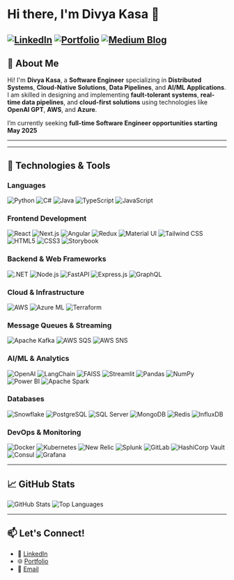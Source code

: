 # Hi there, I'm Divya Kasa 👋

[![LinkedIn](https://img.shields.io/badge/LinkedIn-0077B5?style=for-the-badge&logo=linkedin&logoColor=white)](https://linkedin.com/in/divya-kasa)
[![Portfolio](https://img.shields.io/badge/Portfolio-FF69B4?style=for-the-badge&logo=firefox&logoColor=white)](https://divyakasa.com)
[![Medium Blog](https://img.shields.io/badge/Medium-FF69B4?style=for-the-badge&logo=firefox&logoColor=white)](https://medium.com/@divyakasa.edu)
---

## 🌟 About Me

Hi! I'm **Divya Kasa**, a **Software Engineer** specializing in **Distributed Systems**, **Cloud-Native Solutions**, **Data Pipelines**, and **AI/ML Applications**. I am skilled in designing and implementing **fault-tolerant systems**, **real-time data pipelines**, and **cloud-first solutions** using technologies like **OpenAI GPT**, **AWS**, and **Azure**.

I’m currently seeking **full-time Software Engineer opportunities starting May 2025**

---

---
## 🔧 Technologies & Tools
### **Languages**
![Python](https://img.shields.io/badge/Python-3776AB?style=flat&logo=python&logoColor=white)
![C#](https://img.shields.io/badge/C%23-239120?style=flat&logo=c-sharp&logoColor=white)
![Java](https://img.shields.io/badge/Java-ED8B00?style=flat&logo=java&logoColor=white)
![TypeScript](https://img.shields.io/badge/TypeScript-007ACC?style=flat&logo=typescript&logoColor=white)
![JavaScript](https://img.shields.io/badge/JavaScript-F7DF1E?style=flat&logo=javascript&logoColor=black)



### **Frontend Development**
![React](https://img.shields.io/badge/React-20232A?style=flat&logo=react&logoColor=61DAFB)
![Next.js](https://img.shields.io/badge/Next.js-000000?style=flat&logo=nextdotjs&logoColor=white)
![Angular](https://img.shields.io/badge/Angular-DD0031?style=flat&logo=angular&logoColor=white)
![Redux](https://img.shields.io/badge/Redux-764ABC?style=flat&logo=redux&logoColor=white)
![Material UI](https://img.shields.io/badge/Material_UI-0081CB?style=flat&logo=material-ui&logoColor=white)
![Tailwind CSS](https://img.shields.io/badge/Tailwind_CSS-38B2AC?style=flat&logo=tailwind-css&logoColor=white)
![HTML5](https://img.shields.io/badge/HTML5-E34F26?style=flat&logo=html5&logoColor=white)
![CSS3](https://img.shields.io/badge/CSS3-1572B6?style=flat&logo=css3&logoColor=white)
![Storybook](https://img.shields.io/badge/Storybook-FF4785?style=flat&logo=storybook&logoColor=white)

### **Backend & Web Frameworks**
![.NET](https://img.shields.io/badge/.NET-512BD4?style=flat&logo=dotnet&logoColor=white)
![Node.js](https://img.shields.io/badge/Node.js-339933?style=flat&logo=nodedotjs&logoColor=white)
![FastAPI](https://img.shields.io/badge/FastAPI-009688?style=flat&logo=fastapi&logoColor=white)
![Express.js](https://img.shields.io/badge/Express.js-000000?style=flat&logo=express&logoColor=white)
![GraphQL](https://img.shields.io/badge/GraphQL-E10098?style=flat&logo=graphql&logoColor=white)

### **Cloud & Infrastructure**
![AWS](https://img.shields.io/badge/AWS-232F3E?style=flat&logo=amazon-aws&logoColor=white)
![Azure ML](https://img.shields.io/badge/Azure_ML-0078D4?style=flat&logo=microsoft-azure&logoColor=white)
![Terraform](https://img.shields.io/badge/Terraform-7B42BC?style=flat&logo=terraform&logoColor=white)


### **Message Queues & Streaming**
![Apache Kafka](https://img.shields.io/badge/Apache_Kafka-231F20?style=flat&logo=apache-kafka&logoColor=white)
![AWS SQS](https://img.shields.io/badge/AWS_SQS-FF9900?style=flat&logo=amazon-aws&logoColor=white)
![AWS SNS](https://img.shields.io/badge/AWS_SNS-FF9900?style=flat&logo=amazon-aws&logoColor=white)

### **AI/ML & Analytics**
![OpenAI](https://img.shields.io/badge/OpenAI-412991?style=flat&logo=openai&logoColor=white)
![LangChain](https://img.shields.io/badge/LangChain-008080?style=flat&logo=python&logoColor=white)
![FAISS](https://img.shields.io/badge/FAISS-282828?style=flat&logo=faiss&logoColor=white)
![Streamlit](https://img.shields.io/badge/Streamlit-FF4B4B?style=flat&logo=streamlit&logoColor=white)
![Pandas](https://img.shields.io/badge/Pandas-150458?style=flat&logo=pandas&logoColor=white)
![NumPy](https://img.shields.io/badge/NumPy-013243?style=flat&logo=numpy&logoColor=white)
![Power BI](https://img.shields.io/badge/Power_BI-F2C811?style=flat&logo=power-bi&logoColor=black)
![Apache Spark](https://img.shields.io/badge/Apache_Spark-E25A1C?style=flat&logo=apache-spark&logoColor=white)

### **Databases**
![Snowflake](https://img.shields.io/badge/Snowflake-29B5E8?style=flat&logo=snowflake&logoColor=white)
![PostgreSQL](https://img.shields.io/badge/PostgreSQL-316192?style=flat&logo=postgresql&logoColor=white)
![SQL Server](https://img.shields.io/badge/SQL_Server-CC2927?style=flat&logo=microsoft-sql-server&logoColor=white)
![MongoDB](https://img.shields.io/badge/MongoDB-47A248?style=flat&logo=mongodb&logoColor=white)
![Redis](https://img.shields.io/badge/Redis-DC382D?style=flat&logo=redis&logoColor=white)
![InfluxDB](https://img.shields.io/badge/InfluxDB-22ADF6?style=flat&logo=influxdb&logoColor=white)

### **DevOps & Monitoring**
![Docker](https://img.shields.io/badge/Docker-2496ED?style=flat&logo=docker&logoColor=white)
![Kubernetes](https://img.shields.io/badge/Kubernetes-326CE5?style=flat&logo=kubernetes&logoColor=white)
![New Relic](https://img.shields.io/badge/New_Relic-008C99?style=flat&logo=new-relic&logoColor=white)
![Splunk](https://img.shields.io/badge/Splunk-000000?style=flat&logo=splunk&logoColor=white)
![GitLab](https://img.shields.io/badge/GitLab-FCA121?style=flat&logo=gitlab&logoColor=white)
![HashiCorp Vault](https://img.shields.io/badge/HashiCorp_Vault-000000?style=flat&logo=vault&logoColor=white)
![Consul](https://img.shields.io/badge/Consul-F24C53?style=flat&logo=consul&logoColor=white)
![Grafana](https://img.shields.io/badge/Grafana-F46800?style=flat&logo=grafana&logoColor=white)

----------

## 📈 GitHub Stats

![GitHub Stats](https://github-readme-stats.vercel.app/api?username=divyakasa-09&show_icons=true&theme=radical)
![Top Languages](https://github-readme-stats.vercel.app/api/top-langs/?username=divyakasa-09&layout=compact&theme=radical)


---


## 📫 Let's Connect!
- 💼 [LinkedIn](https://linkedin.com/in/divya-kasa)
- 🌐 [Portfolio](https://divyakasa.com)
- 📧 [Email](mailto:divyakasa.edu@gmail.com)
